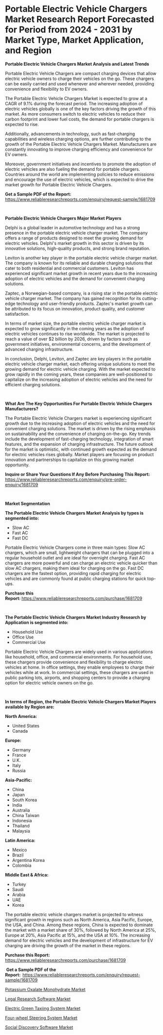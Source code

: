 <p><h1>Portable Electric Vehicle Chargers Market Research Report Forecasted for Period from 2024 -  2031 by Market Type, Market Application, and Region</h1></p><p><strong>Portable Electric Vehicle Chargers Market Analysis and Latest Trends</strong></p>
<p><p>Portable Electric Vehicle Chargers are compact charging devices that allow electric vehicle owners to charge their vehicles on the go. These chargers can be easily carried and used whenever and wherever needed, providing convenience and flexibility to EV owners.</p><p>The Portable Electric Vehicle Chargers Market is expected to grow at a CAGR of 9.1% during the forecast period. The increasing adoption of electric vehicles globally is one of the key factors driving the growth of this market. As more consumers switch to electric vehicles to reduce their carbon footprint and lower fuel costs, the demand for portable chargers is expected to rise.</p><p>Additionally, advancements in technology, such as fast-charging capabilities and wireless charging options, are further contributing to the growth of the Portable Electric Vehicle Chargers Market. Manufacturers are constantly innovating to improve charging efficiency and convenience for EV owners.</p><p>Moreover, government initiatives and incentives to promote the adoption of electric vehicles are also fueling the demand for portable chargers. Countries around the world are implementing policies to reduce emissions and encourage the use of electric vehicles, which is expected to drive the market growth for Portable Electric Vehicle Chargers.</p></p>
<p><strong>Get a Sample PDF of the Report:&nbsp;</strong> <a href="https://www.reliableresearchreports.com/enquiry/request-sample/1681709">https://www.reliableresearchreports.com/enquiry/request-sample/1681709</a></p>
<p>&nbsp;</p>
<p><strong>Portable Electric Vehicle Chargers Major Market Players</strong></p>
<p><p>Delphi is a global leader in automotive technology and has a strong presence in the portable electric vehicle charger market. The company offers a range of products designed to meet the growing demand for electric vehicles. Delphi's market growth in this sector is driven by its innovative solutions, high-quality products, and strong brand reputation.</p><p>Leviton is another key player in the portable electric vehicle charger market. The company is known for its reliable and durable charging solutions that cater to both residential and commercial customers. Leviton has experienced significant market growth in recent years due to the increasing adoption of electric vehicles and the demand for convenient charging solutions.</p><p>Zaptec, a Norwegian-based company, is a rising star in the portable electric vehicle charger market. The company has gained recognition for its cutting-edge technology and user-friendly products. Zaptec's market growth can be attributed to its focus on innovation, product quality, and customer satisfaction.</p><p>In terms of market size, the portable electric vehicle charger market is expected to grow significantly in the coming years as the adoption of electric vehicles continues to rise worldwide. The market is projected to reach a value of over $2 billion by 2026, driven by factors such as government initiatives, environmental concerns, and the development of advanced charging infrastructure.</p><p>In conclusion, Delphi, Leviton, and Zaptec are key players in the portable electric vehicle charger market, each offering unique solutions to meet the growing demand for electric vehicle charging. With the market expected to grow rapidly in the coming years, these companies are well-positioned to capitalize on the increasing adoption of electric vehicles and the need for efficient charging solutions.</p></p>
<p>&nbsp;</p>
<p><strong>What Are The Key Opportunities For Portable Electric Vehicle Chargers Manufacturers?</strong></p>
<p><p>The Portable Electric Vehicle Chargers market is experiencing significant growth due to the increasing adoption of electric vehicles and the need for convenient charging solutions. The market is driven by the rising emphasis on sustainability and the convenience of charging on-the-go. Key trends include the development of fast-charging technology, integration of smart features, and the expansion of charging infrastructure. The future outlook for the market is optimistic, with continued growth expected as the demand for electric vehicles rises globally. Market players are focusing on product innovation and partnerships to capitalize on this growing market opportunity.</p></p>
<p><strong>Inquire or Share Your Questions If Any Before Purchasing This Report:</strong> <a href="https://www.reliableresearchreports.com/enquiry/pre-order-enquiry/1681709">https://www.reliableresearchreports.com/enquiry/pre-order-enquiry/1681709</a></p>
<p>&nbsp;</p>
<p><strong>Market Segmentation</strong></p>
<p><strong>The Portable Electric Vehicle Chargers Market Analysis by types is segmented into:</strong></p>
<p><ul><li>Slow AC</li><li>Fast AC</li><li>Fast DC</li></ul></p>
<p><p>Portable Electric Vehicle Chargers come in three main types: Slow AC chargers, which are small, lightweight chargers that can be plugged into a regular household outlet and are ideal for overnight charging. Fast AC chargers are more powerful and can charge an electric vehicle quicker than slow AC chargers, making them ideal for charging on the go. Fast DC chargers are the fastest option, providing rapid charging for electric vehicles and are commonly found at public charging stations for quick top-ups.</p></p>
<p><strong>Purchase this Report:&nbsp;</strong><a href="https://www.reliableresearchreports.com/purchase/1681709">https://www.reliableresearchreports.com/purchase/1681709</a></p>
<p>&nbsp;</p>
<p><strong>The Portable Electric Vehicle Chargers Market Industry Research by Application is segmented into:</strong></p>
<p><ul><li>Household Use</li><li>Office Use</li><li>Commercial Use</li></ul></p>
<p><p>Portable Electric Vehicle Chargers are widely used in various applications like household, office, and commercial environments. For household use, these chargers provide convenience and flexibility to charge electric vehicles at home. In office settings, they enable employees to charge their vehicles while at work. In commercial settings, these chargers are used in public parking lots, airports, and shopping centers to provide a charging option for electric vehicle owners on the go.</p></p>
<p>&nbsp;</p>
<p><strong>In terms of Region, the Portable Electric Vehicle Chargers Market Players available by Region are:</strong></p>
<p>
    <p> <strong> North America: </strong>
        <ul>
            <li>United States</li>
            <li>Canada</li>
        </ul>
        </p> 
    <p> <strong> Europe: </strong>
        <ul>
            <li>Germany</li>
            <li>France</li>
            <li>U.K.</li>
            <li>Italy</li>
            <li>Russia</li>
        </ul>
        </p> 
    <p> <strong> Asia-Pacific: </strong>
        <ul>
            <li>China</li>
            <li>Japan</li>
            <li>South Korea</li>
            <li>India</li>
            <li>Australia</li>
            <li>China Taiwan</li>
            <li>Indonesia</li>
            <li>Thailand</li>
            <li>Malaysia</li>
        </ul>
        </p> 
    <p> <strong> Latin America: </strong>
        <ul>
            <li>Mexico</li>
            <li>Brazil</li>
            <li>Argentina Korea</li>
            <li>Colombia</li>
        </ul>
        </p> 
    <p> <strong> Middle East & Africa: </strong>
        <ul>
            <li>Turkey</li>
            <li>Saudi</li>
            <li>Arabia</li>
            <li>UAE</li>
            <li>Korea</li>
        </ul>
    </p>
    </p>
<p><p>The portable electric vehicle chargers market is projected to witness significant growth in regions such as North America, Asia Pacific, Europe, the USA, and China. Among these regions, China is expected to dominate the market with a market share of 30%, followed by North America at 25%, Europe at 20%, Asia Pacific at 15%, and the USA at 10%. The increasing demand for electric vehicles and the development of infrastructure for EV charging are driving the growth of the market in these regions.</p></p>
<p><strong>Purchase this Report: </strong><a href="https://www.reliableresearchreports.com/purchase/1681709">https://www.reliableresearchreports.com/purchase/1681709</a></p>
<p>&nbsp;<strong>Get a Sample PDF of the Report:&nbsp;&nbsp;</strong><a href="https://www.reliableresearchreports.com/enquiry/request-sample/1681709">https://www.reliableresearchreports.com/enquiry/request-sample/1681709</a></p>
<p><strong></strong></p>
<p><p><a href="https://issuu.com/reportprime-2/docs/potassium-oxalate-monohydrate-market-size-2030.ppt">Potassium Oxalate Monohydrate Market</a></p><p><a href="https://medium.com/@alicehanson1974/legal-research-software-market-size-market-outlook-and-market-forecast-2024-to-2031-53720b2c47c7">Legal Research Software Market</a></p><p><a href="https://github.com/GroverBarry/Market-Research-Report-List-3/blob/main/electric-green-taxiing-system-market.md">Electric Green Taxiing System Market</a></p><p><a href="https://github.com/lylyparadise/Market-Research-Report-List-2/blob/main/four-wheel-steering-system-market.md">Four-wheel Steering System Market</a></p><p><a href="https://medium.com/@alicehanson1974/social-discovery-software-market-furnishes-information-on-market-share-market-trends-and-market-966b34e55582">Social Discovery Software Market</a></p></p>